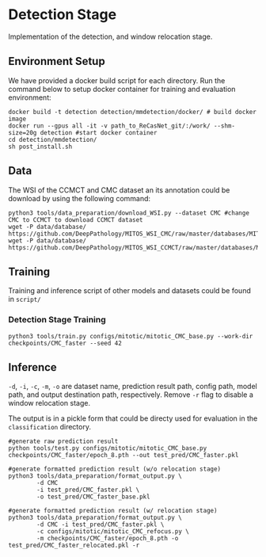 # Detection Stage

Implementation of the detection, and window relocation stage.



## Environment Setup
We have provided a docker build script for each directory. Run the command below to setup docker container for training and evaluation environment:

```
docker build -t detection detection/mmdetection/docker/ # build docker image
docker run --gpus all -it -v path_to_ReCasNet_git/:/work/ --shm-size=20g detection #start docker container
cd detection/mmdetection/
sh post_install.sh
```

## Data 

The WSI of the CCMCT and CMC dataset an its annotation could be download by using the following command:
```
python3 tools/data_preparation/download_WSI.py --dataset CMC #change CMC to CCMCT to download CCMCT dataset
wget -P data/database/ https://github.com/DeepPathology/MITOS_WSI_CMC/raw/master/databases/MITOS_WSI_CMC_CODAEL_TR_ROI.sqlite
wget -P data/database/ https://github.com/DeepPathology/MITOS_WSI_CCMCT/raw/master/databases/MITOS_WSI_CCMCT_ODAEL.sqlite
```

## Training

Training and inference script of other models and datasets could be found in `script/`

### Detection Stage Training

```
python3 tools/train.py configs/mitotic/mitotic_CMC_base.py --work-dir checkpoints/CMC_faster --seed 42
```

## Inference

`-d`, `-i`, `-c`, `-m`, `-o` are dataset name, prediction result path, config path, model path, and output destination path, respectively. Remove `-r` flag to disable a window relocation stage. 

The output is in a pickle form that could be directy used for evaluation in the `classification` directory.

```
#generate raw prediction result
python tools/test.py configs/mitotic/mitotic_CMC_base.py checkpoints/CMC_faster/epoch_8.pth --out test_pred/CMC_faster.pkl

#generate formatted prediction result (w/o relocation stage)
python3 tools/data_preparation/format_output.py \
        -d CMC 
        -i test_pred/CMC_faster.pkl \
        -o test_pred/CMC_faster_base.pkl 

#generate formatted prediction result (w/ relocation stage)
python3 tools/data_preparation/format_output.py \
        -d CMC -i test_pred/CMC_faster.pkl \
        -c configs/mitotic/mitotic_CMC_refocus.py \
        -m checkpoints/CMC_faster/epoch_8.pth -o test_pred/CMC_faster_relocated.pkl -r

```
